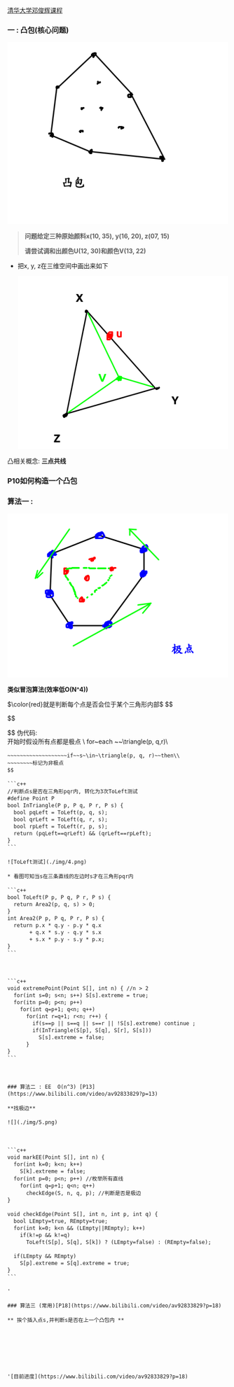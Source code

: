 [清华大学邓俊辉课程](https://www.bilibili.com/video/av92833829?p=7)

### 一 : 凸包(核心问题)

![这是一个凸包](./img/1.png)





> **问题给定三种原始颜料x(10, 35),  y(16, 20), z(07, 15)**
>
> **请尝试调和出颜色U(12, 30)和颜色V(13, 22)**

+ 把x, y, z在三维空间中画出来如下

  ![](./img/2.png)

凸相关概念: **三点共线**





### P10如何构造一个凸包

### 算法一 :

![](./img/3.png)

**类似冒泡算法(效率低O(N^4))**

$\color{red}就是判断每个点是否会位于某个三角形内部$
$$

$$

$$
伪代码:   
开始时假设所有点都是极点  \\
for~each ~~\triangle(p, q,r)\\
~~~for~each~~\triangle(p, q, r)\\
~~~~~~~~~~~~~~~~~~~if~~s~\in~\triangle(p, q, r)~~then\\
~~~~~~~~标记为非极点
$$

```c++
//判断点s是否在三角形pqr内, 转化为3次ToLeft测试
#define Point P
bool InTriangle(P p, P q, P r, P s) {
  bool pqLeft = ToLeft(p, q, s);
  bool qrLeft = ToLeft(q, r, s);
  bool rpLeft = ToLeft(r, p, s);
  return (pqLeft==qrLeft) && (qrLeft==rpLeft);
}
```

![ToLeft测试](./img/4.png)

* 看图可知当s在三条直线的左边时s才在三角形pqr内

```c++
bool ToLeft(P p, P q, P r, P s) {
  return Area2(p, q, s) > 0;
}
int Area2(P p, P q, P r, P s) {
  return p.x * q.y - p.y * q.x
       + q.x * s.y - q.y * s.x
       + s.x * p.y - s.y * p.x; 
}
```



```c++
void extremePoint(Point S[], int n) { //n > 2
  for(int s=0; s<n; s++) S[s].extreme = true;
  for(itn p=0; p<n; p++)
    for(int q=p+1; q<n; q++)
      for(int r=q+1; r<n; r++) {
        if(s==p || s==q || s==r || !S[s].extreme) continue ;
        if(InTriangle(S[p], S[q], S[r], S[s])) 
          S[s].extreme = false;
      }
}
```



### 算法二 : EE  O(n^3) [P13](https://www.bilibili.com/video/av92833829?p=13)

**找极边**

![](./img/5.png)



```c++
void markEE(Point S[], int n) {
  for(int k=0; k<n; k++)
    S[k].extreme = false;
  for(int p=0; p<n; p++) //枚举所有直线
    for(int q=p+1; q<n; q++)
      checkEdge(S, n, q, p); //判断是否是极边
}

void checkEdge(Point S[], int n, int p, int q) {
  bool LEmpty=true, REmpty=true;
  for(int k=0; k<n && (LEmpty||REmpty); k++) 
    if(k!=p && k!=q)
      ToLeft(S[p], S[q], S[k]) ? (LEmpty=false) : (REmpty=false);
  
  if(LEmpty && REmpty) 
    S[p].extreme = S[q].extreme = true;
}
```

'

### 算法三 (常用)[P18](https://www.bilibili.com/video/av92833829?p=18)

** 挨个插入点s,并判断s是否在上一个凸包内 **







'[目前进度](https://www.bilibili.com/video/av92833829?p=18)

